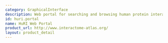 ```yaml
---
category: GraphicalInterface
description: Web portal for searching and browsing human protein interactions
id: huri.portal
name: HuRI Web Portal
product_url: http://www.interactome-atlas.org/
layout: product_detail
---
```

